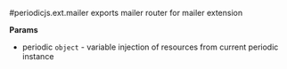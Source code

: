 <a name="periodicjs.ext.module_mailer"></a>
#periodicjs.ext.mailer
exports mailer router for mailer extension

**Params**

- periodic `object` - variable injection of resources from current periodic instance  

